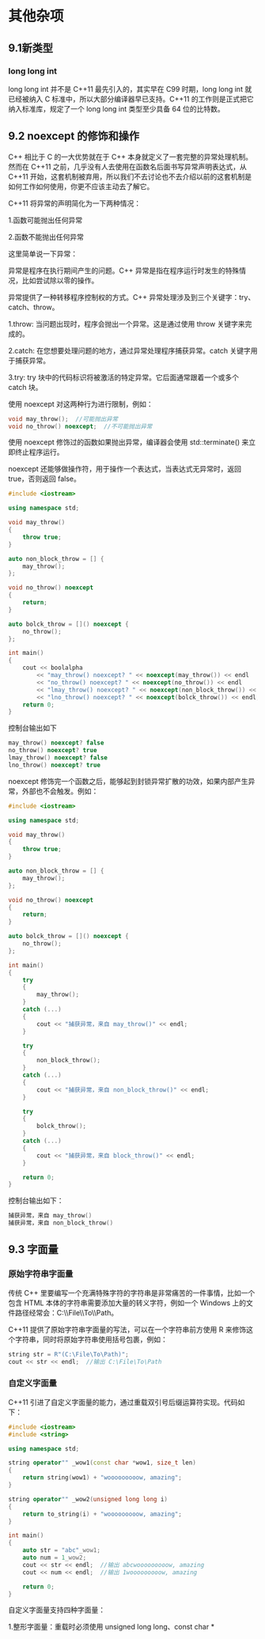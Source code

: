 # 其他杂项

## 9.1新类型

### long long int

long long int 并不是 C++11 最先引入的，其实早在 C99 时期，long long int 就已经被纳入 C 标准中，所以大部分编译器早已支持。C++11 的工作则是正式把它纳入标准库，规定了一个 long long int 类型至少具备 64 位的比特数。

## 9.2 noexcept 的修饰和操作

C++ 相比于 C 的一大优势就在于 C++ 本身就定义了一套完整的异常处理机制。然而在 C++11 之前，几乎没有人去使用在函数名后面书写异常声明表达式，从 C++11 开始，这套机制被弃用，所以我们不去讨论也不去介绍以前的这套机制是如何工作如何使用，你更不应该主动去了解它。

C++11 将异常的声明简化为一下两种情况：

1.函数可能抛出任何异常

2.函数不能抛出任何异常

这里简单说一下异常：

异常是程序在执行期间产生的问题。C++ 异常是指在程序运行时发生的特殊情况，比如尝试除以零的操作。

异常提供了一种转移程序控制权的方式。C++ 异常处理涉及到三个关键字：try、catch、throw。

1.throw: 当问题出现时，程序会抛出一个异常。这是通过使用 throw 关键字来完成的。

2.catch: 在您想要处理问题的地方，通过异常处理程序捕获异常。catch 关键字用于捕获异常。

3.try: try 块中的代码标识将被激活的特定异常。它后面通常跟着一个或多个 catch 块。

使用 noexcept 对这两种行为进行限制，例如：

```C++
void may_throw();  //可能抛出异常
void no_throw() noexcept;  //不可能抛出异常
```

使用 noexcept 修饰过的函数如果抛出异常，编译器会使用 std::terminate() 来立即终止程序运行。

noexcept 还能够做操作符，用于操作一个表达式，当表达式无异常时，返回 true，否则返回 false。

```C++
#include <iostream>

using namespace std;

void may_throw()
{
    throw true;
}

auto non_block_throw = [] {
    may_throw();
};

void no_throw() noexcept
{
    return;
}

auto bolck_throw = []() noexcept {
    no_throw();
};

int main()
{
    cout << boolalpha
        << "may_throw() noexcept? " << noexcept(may_throw()) << endl
        << "no_throw() noexcept? " << noexcept(no_throw()) << endl
        << "lmay_throw() noexcept? " << noexcept(non_block_throw()) << endl
        << "lno_throw() noexcept? " << noexcept(bolck_throw()) << endl;
    return 0;
}
```

控制台输出如下

```C++
may_throw() noexcept? false
no_throw() noexcept? true
lmay_throw() noexcept? false
lno_throw() noexcept? true
```

noexcept 修饰完一个函数之后，能够起到封锁异常扩散的功效，如果内部产生异常，外部也不会触发。例如：

```C++
#include <iostream>

using namespace std;

void may_throw()
{
    throw true;
}

auto non_block_throw = [] {
    may_throw();
};

void no_throw() noexcept
{
    return;
}

auto bolck_throw = []() noexcept {
    no_throw();
};

int main()
{
    try
    {
        may_throw();
    }
    catch (...)
    {
        cout << "捕获异常，来自 may_throw()" << endl;
    }

    try
    {
        non_block_throw();
    }
    catch (...)
    {
        cout << "捕获异常，来自 non_block_throw()" << endl;
    }

    try
    {
        bolck_throw();
    }
    catch (...)
    {
        cout << "捕获异常，来自 block_throw()" << endl;
    }

    return 0;
}
```

控制台输出如下：

```C++
捕获异常，来自 may_throw()
捕获异常，来自 non_block_throw()
```

## 9.3 字面量

### 原始字符串字面量

传统 C++ 里要编写一个充满特殊字符的字符串是非常痛苦的一件事情，比如一个包含 HTML 本体的字符串需要添加大量的转义字符，例如一个 Windows 上的文件路径经常会：C:\\\File\\\To\\\Path。

C++11 提供了原始字符串字面量的写法，可以在一个字符串前方使用 R 来修饰这个字符串，同时将原始字符串使用括号包裹，例如：

```C++
string str = R"(C:\File\To\Path)";
cout << str << endl;  //输出 C:\File\To\Path
```

### 自定义字面量

C++11 引进了自定义字面量的能力，通过重载双引号后缀运算符实现。代码如下：

```C++
#include <iostream>
#include <string>

using namespace std;

string operator"" _wow1(const char *wow1, size_t len)
{
    return string(wow1) + "wooooooooow, amazing";
}

string operator"" _wow2(unsigned long long i)
{
    return to_string(i) + "wooooooooow, amazing";
}

int main()
{
    auto str = "abc"_wow1;
    auto num = 1_wow2;
    cout << str << endl;  //输出 abcwooooooooow, amazing
    cout << num << endl;  //输出 1wooooooooow, amazing

    return 0;
}
```

自定义字面量支持四种字面量：

1.整形字面量：重载时必须使用 unsigned long long、const char *
